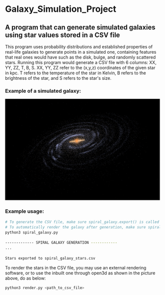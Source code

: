 # Galaxy_Simulation_Project
## A program that can generate simulated galaxies using star values stored in a CSV file
This program uses probability distributions and established properties of real-life galaxies to generate points in a simulated one, containing features that real ones would have such as the disk, bulge, and randomly scattered stars. Running this program would generate a CSV file with 6 columns: XX, YY, ZZ, T, B, S. XX, YY, ZZ refer to the (x,y,z) coordinates of the given star in kpc. T refers to the temperature of the star in Kelvin, B refers to the brightness of the star, and S refers to the star's size. 

### Example of a simulated galaxy: 
![Spiral Galaxy Simulation Example](SpiralGalaxyExample.jpg)

### Example usage: 
```bash
# To generate the CSV file, make sure spiral_galaxy.export() is called in the script
# To automatically render the galaxy after generation, make sure spiral_galaxy.render() is called in the script
python3 spiral_galaxy.py

------------- SPIRAL GALAXY GENERATION ------------
... 

Stars exported to spiral_galaxy_stars.csv
```

To render the stars in the CSV file, you may use an external rendering software, or to use the inbuilt one through open3d as shown in the picture above, do as below: 
```bash
python3 render.py <path_to_csv_file>
```